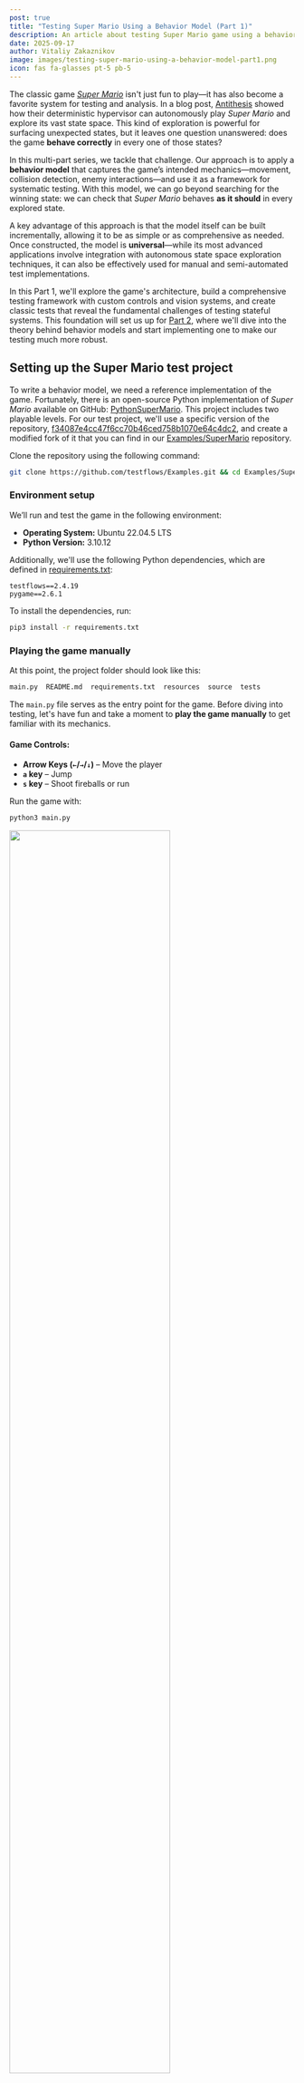 ```yaml
---
post: true
title: "Testing Super Mario Using a Behavior Model (Part 1)"
description: An article about testing Super Mario game using a behavior model (Part 1). 
date: 2025-09-17
author: Vitaliy Zakaznikov
image: images/testing-super-mario-using-a-behavior-model-part1.png
icon: fas fa-glasses pt-5 pb-5
---
```


The classic game [*Super Mario*](https://en.wikipedia.org/wiki/Super_Mario_Bros.) isn't just fun to play—it has also become a favorite system for testing and analysis. In a blog post, [Antithesis](https://antithesis.com/blog/sdtalk/) showed how their deterministic hypervisor can autonomously play *Super Mario* and explore its vast state space. This kind of exploration is powerful for surfacing unexpected states, but it leaves one question unanswered: does the game **behave correctly** in every one of those states?  

In this multi-part series, we tackle that challenge. Our approach is to apply a **behavior model** that captures the game’s intended mechanics—movement, collision detection, enemy interactions—and use it as a framework for systematic testing. With this model, we can go beyond searching for the winning state: we can check that *Super Mario* behaves **as it should** in every explored state.<!-- more -->  

A key advantage of this approach is that the model itself can be built incrementally, allowing it to be as simple or as comprehensive as needed. Once constructed, the model is **universal**—while its most advanced applications involve integration with autonomous state space exploration techniques, it can also be effectively used for manual and semi-automated test implementations.  

In this Part 1, we'll explore the game's architecture, build a comprehensive testing framework with custom controls and vision systems, and create classic tests that reveal the fundamental challenges of testing stateful systems. This foundation will set us up for [Part 2](/blog/testing-super-mario-using-a-behavior-model-part2/), where we'll dive into the theory behind behavior models and start implementing one to make our testing much more robust.

## Setting up the Super Mario test project

To write a behavior model, we need a reference implementation of the game. Fortunately, there is an open-source Python implementation of *Super Mario* available on GitHub: [PythonSuperMario](https://github.com/marblexu/PythonSuperMario). This project includes two playable levels. For our test project, we'll use a specific version of the repository, [f34087e4cc47f6cc70b46ced758b1070e64c4dc2](https://github.com/marblexu/PythonSuperMario/commit/f34087e4cc47f6cc70b46ced758b1070e64c4dc2), and create a modified fork of it
that you can find in our [Examples/SuperMario](https://github.com/testflows/Examples/tree/main/SuperMario) repository.


Clone the repository using the following command:

```bash
git clone https://github.com/testflows/Examples.git && cd Examples/SuperMario
```

### Environment setup

We’ll run and test the game in the following environment:

- **Operating System:** Ubuntu 22.04.5 LTS
- **Python Version:** 3.10.12

Additionally, we'll use the following Python dependencies, which are defined in [requirements.txt](https://github.com/testflows/Examples/blob/main/SuperMario/requirements.txt):

```text
testflows==2.4.19
pygame==2.6.1
```

To install the dependencies, run:

```bash
pip3 install -r requirements.txt
```

### Playing the game manually

At this point, the project folder should look like this:

```bash
main.py  README.md  requirements.txt  resources  source  tests
```

The `main.py` file serves as the entry point for the game. Before diving into testing, let's have fun and take a moment to **play the game manually** to get familiar with its mechanics.

#### **Game Controls:**

- **Arrow Keys (`←`/`→`/`↓`)** – Move the player  
- **`a` key** – Jump  
- **`s` key** – Shoot fireballs or run  

Run the game with:

```bash
python3 main.py
```

<div class="text-center">
<img style="width: 75%" src="/images/testing-super-mario-using-a-behavior-model-pic-1.gif">
<div class="text-secondary text-bold"><br>Super Mario: Playing the game manually</div>
</div><br>

## Understanding the game architecture

Before we can start testing the game, we need a basic understanding of its architecture.
Why? Unlike autonomous testing approaches that can assert basic properties without deep game knowledge, 
a behavior model requires a clear understanding of the game's behavior. This understanding is inherently tied to 
the game's architecture. You simply can't model what you fundamentally don't understand. This architectural 
exploration also serves as a valuable learning tool that will make development of the behavior model 
more intuitive. As we develop the game's behavior model, we will need to add basic test plumbing 
to the source code to simplify the testing process, and we need to know where to plug it in.
Additionally, we need to make a clear distinction between what a game developer considers a state and what constitutes a state from a testing perspective.

The game's execution starts in [source/main.py](https://github.com/testflows/Examples/blob/main/SuperMario/source/main.py), where the [main()](https://github.com/testflows/Examples/blob/main/SuperMario/source/main.py#L8) function initializes the game structure:

```python
def main():
    game = tools.Control()
    state_dict = {c.MAIN_MENU: main_menu.Menu(),
                  c.LOAD_SCREEN: load_screen.LoadScreen(),
                  c.LEVEL: level.Level(),
                  c.GAME_OVER: load_screen.GameOver(),
                  c.TIME_OUT: load_screen.TimeOut()}
    game.setup_states(state_dict, c.MAIN_MENU)
    game.main()
```

### Game as a state machine

The game is implemented as an explicit **state-driven system**, where different [states](https://github.com/testflows/Examples/tree/main/SuperMario/source/states) represent major phases of execution. These include:

- **[MAIN_MENU](https://github.com/testflows/Examples/blob/main/SuperMario/source/states/main_menu.py#L9)** – The game's main menu.
- **[LOAD_SCREEN](https://github.com/testflows/Examples/blob/main/SuperMario/source/states/load_screen.py#L7)** – The load screen.
- **[LEVEL](https://github.com/testflows/Examples/blob/main/SuperMario/source/states/level.py#L11)** – The active gameplay state where the player interacts with the game world.
- **[GAME_OVER](https://github.com/testflows/Examples/blob/main/SuperMario/source/states/load_screen.py#L39)** – The state when the player loses all lives.
- **[TIME_OUT](https://github.com/testflows/Examples/blob/main/SuperMario/source/states/load_screen.py#L50)** – The state when the level timer runs out (a type of load screen).

<div class="text-center">
<img style="width: 75%" src="/images/testing-super-mario-using-a-behavior-model-pic-2.png">
<div class="text-secondary text-bold"><br>Super Mario: State Classes</div>
</div><br>


Each of these is a subclass of the [State](https://github.com/testflows/Examples/blob/main/SuperMario/source/tools.py#L15) class, that implements the state machine architecture. The transitions between states are managed using the [next](https://github.com/testflows/Examples/blob/main/SuperMario/source/tools.py#L20) attribute, which determines the next game state.

### The actual game states

However, these [state](https://github.com/testflows/Examples/tree/main/SuperMario/source/states) classes actually present clusters of **states**, where each cluster contains its own **actual states**. These **actual states** are defined by the specific values of the attributes of these [State](https://github.com/testflows/Examples/blob/main/SuperMario/source/tools.py#L15) classes. You can think of them as shown in the following diagram. However, the transition edges between states are relative. In the real system, we don't really know which transitions are possible. Some of these states or state transitions might be a bug!

<div class="text-center">
<img style="width: 75%" src="/images/testing-super-mario-using-a-behavior-model-pic-3.png">
<div class="text-secondary text-bold"><br>Super Mario: Clusters of States (transition lines are random)</div>
</div><br>

#### The crucial detail

The crucial detail is that **the game does not have just five states**! In reality, the number of possible states is very large because each `State` class has multiple attributes whose values define distinct actual states.

> Don't be misled by the class name `State`, which can create confusion—it does not represent a singular game state but rather a structure that implements multiple possible states through the values of its attributes.

Understanding this distinction is key to bridging the gap between the code and the state machine representation of the system under test. Effective testing relies on exploring as many states and transitions of this state machine as possible to ensure comprehensive coverage. 

Just exploring these states is not enough. Ideally, we want to assert that each state is actually valid, as well as transitions between the states. This is way more complex than just asserting, for example, that the game does not crash, and is the heart of the [test oracle problem](https://en.wikipedia.org/wiki/Test_oracle).

Let's take a closer look at the two main game state classes, the [MAIN_MENU](https://github.com/testflows/Examples/blob/main/SuperMario/source/states/main_menu.py#L9) and the [LEVEL](https://github.com/testflows/Examples/blob/main/SuperMario/source/states/level.py#L11).

#### The MAIN_MENU state class

For example, the **[MAIN_MENU](https://github.com/testflows/Examples/blob/main/SuperMario/source/states/main_menu.py#L9)** state class defines many states, determined by values of its attributes, such as:

- **`persist`** – Stores persistent game information that is [passed between states](https://github.com/testflows/Examples/blob/main/SuperMario/source/tools.py#L62) during transitions. It contains:
  - `COIN_TOTAL`, `SCORE`, `LIVES`, `TOP_SCORE`, `CURRENT_TIME`, `LEVEL_NUM`, `PLAYER_NAME`
- **`game_info`** – Holds the current game's information (set equal to `persist`).
- **`overhead_info`** – Manages the display of overhead game information, initialized as an instance of the `Info` class with `game_info` and `MAIN_MENU` as parameters.
- **`viewport`** – Manages the visible portion of the game world in the main menu.
- **`background`** – Handles the background setup for the main menu; initialized in the `setup_background()` method.
- **`player_list` and `player_index`** – Represent the selectable player characters in the main menu; initialized in the `setup_player()` method.
- **`cursor`** – Manages the menu selection cursor; initialized in the `setup_cursor()` method.

These attributes are primarily initialized in the [`startup()`](https://github.com/testflows/Examples/blob/main/SuperMario/source/states/main_menu.py#L21) method, which is called when the [Menu](https://github.com/testflows/Examples/blob/main/SuperMario/source/states/main_menu.py#L9) class is [initialized](https://github.com/testflows/Examples/blob/main/SuperMario/source/states/main_menu.py#L10).

#### The LEVEL state class

As we see, the **[MAIN_MENU](https://github.com/testflows/Examples/blob/main/SuperMario/source/states/main_menu.py#L9)** has a lot of attributes, but as expected the **[LEVEL](https://github.com/testflows/Examples/blob/main/SuperMario/source/states/level.py#L11)** state class which implements the actual
gameplay is even more complex as can be judged by its [startup()](https://github.com/testflows/Examples/blob/main/SuperMario/source/states/level.py#L16) method that initializes this class and sets the initial values of its attributes that implement all possible game states.

Here is a peek at the [startup()](https://github.com/testflows/Examples/blob/main/SuperMario/source/states/level.py#L16) method:

```python
 def startup(self, current_time, persist):
    self.game_info = persist
    self.persist = self.game_info
    self.game_info[c.CURRENT_TIME] = current_time
    self.death_timer = 0
    self.castle_timer = 0
    self.moving_score_list = []
    self.overhead_info = info.Info(self.game_info, c.LEVEL)
    self.load_map()
    self.setup_background()
    self.setup_maps()
    self.ground_group = self.setup_collide(c.MAP_GROUND)
    self.step_group = self.setup_collide(c.MAP_STEP)
    self.setup_pipe()
    self.setup_slider()
    self.setup_static_coin()
    self.setup_brick_and_box()
    self.setup_player()
    self.setup_enemies()
    self.setup_checkpoints()
    self.setup_flagpole()
    self.setup_sprite_groups()
```

The brief overview of its key functions:

* **Initialize Game Information**: It assigns the `persist` dictionary to both `self.game_info` and `self.persist`, ensuring that persistent game data is maintained and can be passed across states.

* **Reset Timers**: Adds and initializes `death_timer` and `castle_timer` to `0`, preparing these timers for the level.

* **Initialize Overhead Display Information**: Sets up the overhead display information for the level.

* **Load Level Assets**: It calls setup methods to load and initialize various level components, including:

    * `load_map()`: Loads the level map data.
    * `setup_background()`: Prepares the background graphics.
    * `setup_maps()`: Configures additional map settings.
    * `setup_collide()`: Sets up collision detection for ground and steps.
    * `setup_pipe()`: Initializes pipes within the level.
    * `setup_slider()`: Sets up sliding platforms or elements.
    * `setup_static_coin()`: Places static coins in the level.
    * `setup_brick_and_box()`: Configures bricks and boxes.
    * `setup_player()`: Initializes the player character.
    * `setup_enemies()`: Spawns enemies in the level.
    * `setup_checkpoints()`: Establishes checkpoints for progress tracking.
    * `setup_flagpole()`: Sets up the flagpole at the end of the level.
    * `setup_sprite_groups()`: Organizes sprites into groups for efficient management. Where a **sprite** is a 2D image or animation used in video games to represent characters, objects, and other visual elements. 

By executing these steps, the startup method ensures that all necessary game components are properly initialized defining the initial state. The large number of attributes and possible values for each attribute allowed by the **LEVEL** state class is what makes testing the game a challenge. Nonetheless, the state-driven architecture of the game is clearly evident. 

### Aligning architecture to behavior model

The game's state-driven code architecture is well-aligned with **behavior model-based testing**, where **behavior** is defined as a sequence of states. Our model must compute the expected values in the **current state** based on the sequence of **previous states** (the system’s history). By leveraging this structure, we can systematically validate that the game behaves as intended as the game transitions between states.

> Note that state machine representation applies in general to any software even when the implementation
is not explicitly defined using state-driven code.

### The game loop and state transitions

The transition of game states is handled by the [Control](https://github.com/testflows/Examples/blob/main/SuperMario/source/tools.py#L35) class, which among other things defines the frames per second (FPS) — the theoretical [frequency](https://github.com/testflows/Examples/blob/main/SuperMario/source/tools.py#L78) at which the [game loop](https://github.com/testflows/Examples/blob/main/SuperMario/source/tools.py#L74) executes.

The [game loop](https://github.com/testflows/Examples/blob/main/SuperMario/source/tools.py#L74) itself is very simple.

```python
    def main(self):
        while not self.done:
            self.event_loop()
            self.update()
            pg.display.update()
            self.clock.tick(self.fps)
```

The game loop operates in discrete time steps, where each tick of the clock produces a new frame. The FPS value determines the number of frames generated per second, with each frame representing the game's state at a specific point in time. While the game might appear to run continuously, it is actually discrete, advancing in small, well-defined steps. Here is a graphical representation of the loop’s actions along with their descriptions:

<div class="text-center">
<img style="width: 75%" src="/images/testing-super-mario-using-a-behavior-model-pic-4.png">
<div class="text-secondary text-bold"><br>Super Mario: Game Loop</div>
</div><br>

This is crucial for testing because the game’s behavior at any moment is fully determined by the current frame state. Therefore, testing must account for the fact that all animations, inputs, and events are processed frame-by-frame, and a **behavior model** must accurately observe and validate the correctness of the state for each frame.

## Wiring up test actions

Now, having a good understanding of the underlying game code architecture,
we are ready to wire up test actions that we'll enable us to test the game.
Let's compile a list of actions that we need for testing!

### Starting and stopping the game

For obvious reasons the first test action is to be able to start and stop the game.
When we start the game, we also want to be able to wait for the game
to be ready to play which means that we want to pass the `MAIN_MENU` states and
enter the first `LEVEL` state. It also makes sense to always cleanly
stop the game using `pygame.quit()` call, so we'll define this action as
a [Given with yield](https://testflows.com/handbook/#Given-With-yield) step that supports combining setup and clean up in one step.  

Most of the code to implement this action will be similar to the game's [main()](https://github.com/marblexu/PythonSuperMario/blob/master/source/main.py#L8) function. We'll just add `yield`ing the game's object, clean up using `pygame.quit()` call and call to `wait_ready(game)` to enter playable state with the default Mario player selected. The stubs for the `start()` and `wait_ready()` actions will be the following: 

```python
@TestStep(When)
def wait_ready(self, game, seconds=3):
    """Wait for game to be loaded and ready."""
    pass

@TestStep(Given)
def start(self, ready=True):
    """Start the game and wait for it to be ready."""
    pass
```

### Controlling the game

When we actually try implementing the above actions, we'll quickly come to a realization that the default game's **[Control](https://github.com/testflows/Examples/blob/main/SuperMario/source/tools.py#L35)** will need to be modified to allow testing the game at frame by frame level. This is because we need the ability to do the following:

- Control and capture **frame-by-frame game states**, advancing and storing states for validation.
- Manage **keypress events**, allowing programmatic as well as manual control of the player.
- Detect **objects** visible on the screen as well as overlay custom graphics for easy debugging.

We'll accomplish this using the custom **[Control](https://github.com/testflows/Examples/blob/main/SuperMario/tests/actions/game.py#L68)** that will use the original class as the base, and create the new **[Vision](https://github.com/testflows/Examples/blob/main/SuperMario/tests/actions/vision.py#L13)** to handle graphical object detection and overlaying on the screen.

Here is shortened version of custom **[Control](https://github.com/testflows/Examples/blob/main/SuperMario/tests/actions/game.py#L68)** class `__init__` method that adds extra attributes:

- **`fps`** ability to set custom frame rate
- **`keys`** set to our custom **[Keys](https://github.com/testflows/Examples/blob/main/SuperMario/tests/actions/game.py#L26)** class to store and look up pressed keys
- **`vision`** instance of the **[Vision](https://github.com/testflows/Examples/blob/main/SuperMario/tests/actions/vision.py#L13)** class to detect objects draw on the screen
- **`behavior`** list of frame states, previous and current, that tests and **behavior model** can use
- **`play`** handle to the generator function that allows to control game advancement at the frame level
- **`manual`** flag to enable manual game play inside a test that we'll use to allow manual testing of the **behavior model**

Here is the **[Control](https://github.com/testflows/Examples/blob/main/SuperMario/tests/actions/game.py#L68)** class `__init__` method:

```python
# Custom game Control class
class Control(tools.Control):
    def __init__(self, fps=60, *args, **kwargs):
        super().__init__(*args, **kwargs)
        self.fps = fps
        self.keys = Keys()
        self.vision = Vision(self)
        self.behavior = []
        self.play = None
        self.manual = False
```

The other important part is the customized **[main()](https://github.com/testflows/Examples/blob/main/SuperMario/tests/actions/game.py#L102)** method that is converted to be a generator to control the game loop and
advance it step by step using the standard **[next](https://docs.python.org/3/library/functions.html#next)** function applied to the **[play](https://github.com/testflows/Examples/blob/main/SuperMario/tests/actions/game.py#L76)** attribute that stores game loop generator object.
Therefore, **`next(game.play)`** will allow us move the game to the next frame.
It also calls the **[Vision](https://github.com/testflows/Examples/blob/main/SuperMario/tests/actions/vision.py#L13)** class instance's **[detect()](https://github.com/testflows/Examples/blob/main/SuperMario/tests/actions/vision.py#L188)** method to detect currently visible game objects. 

The customized **[main()](https://github.com/testflows/Examples/blob/main/SuperMario/tests/actions/game.py#L102)** method also [appends](https://github.com/testflows/Examples/blob/main/SuperMario/tests/actions/game.py#L110) the new **[BehaviorState](https://github.com/testflows/Examples/blob/main/SuperMario/tests/actions/game.py#L54)** to the **[behavior](https://github.com/testflows/Examples/blob/main/SuperMario/tests/actions/game.py#L75)** list to store previous and current frame states forming current game history. 

Here is the updated **[main()](https://github.com/testflows/Examples/blob/main/SuperMario/tests/actions/game.py#L102)** method that contains the updated game loop which now contains a `yield` statement:

```python
    def main(self):
        """Main game loop."""
        def _main():
            while not self.done:
                self.event_loop()
                self.update()
                self.vision.detect()
                self.behavior.append(
                    BehaviorState(self.keys, self.vision.boxes, self.vision.viewport)
                )
                yield self
                pg.display.update()
                self.clock.tick(self.fps)
        self.play = _main()
```

The new **[Control](https://github.com/testflows/Examples/blob/main/SuperMario/tests/actions/game.py#L68)** class allows us to implement the **[play()](https://github.com/testflows/Examples/blob/main/SuperMario/tests/actions/game.py#L165)** action below where we can advance the game either by specifying time in seconds or the number of frames.

```python
def play(game, seconds=1, frames=None, model=None):
    """Play the game for the specified number seconds or frames."""
    if frames is None:
        frames = int(seconds * game.fps)

    for i in range(frames):
        next(game.play)
        if model:
            model.expect(game.behavior)
```

Note that the **[play()](https://github.com/testflows/Examples/blob/main/SuperMario/tests/actions/game.py#L165)** action can take an optional **`model`** parameter which will allow us to pass a behavior model object,
which will provide the **expect()** method that will take the current game behavior and perform assertions about
the correctness of the current game state.

### Detecting game objects and drawing boxes around them

The ability to detect game objects and their positions is critical to game testing. To make games interesting they have quite a variety of them and *Super Mario* is no exception. We've already seen that in the new **[Control](https://github.com/testflows/Examples/blob/main/SuperMario/tests/actions/game.py#L68)** class we've added **[vision](https://github.com/testflows/Examples/blob/main/SuperMario/tests/actions/game.py#L74)** attribute set to an instance of the **[Vision](https://github.com/testflows/Examples/blob/main/SuperMario/tests/actions/vision.py#L13)** class. The **[Vision](https://github.com/testflows/Examples/blob/main/SuperMario/tests/actions/vision.py#L13)** class is exactly what implements object detection as well as the ability to draw on a screen that can be used in debugging our tests. 

Here is the **[__init__](https://github.com/testflows/Examples/blob/main/SuperMario/tests/actions/vision.py#L29)** method of the class: 

```python
class Vision:
    """Game vision."""
    def __init__(self, game):
        self.game = game
        self.boxes = {}
        self.viewport = pg.Rect(0, 0, 0, 0)
```

It only has three attributes:

- **`game`** - a handle to the game's **`Control`** object (used for convenience)
- **`boxes`** - stores the detected game objects. It is called *boxes* because the bounds of each object in the game are defined by a rectangular box or specifically **[pygame.Rect](https://www.pygame.org/docs/ref/rect.html)** object which defines the position of the object in the game.
- **`viewport`** - stores an object that defines the chunk of the game level that can be currently seen on the screen

The actual method that is responsible for object detection is called the **[detect()](https://github.com/testflows/Examples/blob/main/SuperMario/tests/actions/vision.py#L188)** which is defined as follows:

```python
   def detect(self):
        """Detect visible game elements."""
        self.boxes = self.get_visible()
        if self.boxes:
            self.viewport = self.game.state.viewport
        return self
```

It is very simple as the heavy lifting is done in the **[get_visible()](https://github.com/testflows/Examples/blob/main/SuperMario/tests/actions/vision.py#L52)** method
which returns a list of visible elements in the current viewport. If any object
was detected then the **[viewport](https://github.com/testflows/Examples/blob/main/SuperMario/tests/actions/vision.py#L32)** attribute is set to the current viewport.

In order to obtain the list of visible objects, the **[get_visible()](https://github.com/testflows/Examples/blob/main/SuperMario/tests/actions/vision.py#L52)** method
introspects the **[self.game.state](https://github.com/testflows/Examples/blob/main/SuperMario/source/tools.py#L45)** and pulls out any attribute
that is of **[pygame.sprite.Sprite](https://www.pygame.org/docs/ref/sprite.html#pygame.sprite.Sprite)** or **[pygame.sprite.Group](https://www.pygame.org/docs/ref/sprite.html#pygame.sprite.Group)** type. Where in PyGame, the **sprite.Sprite** is used for visible game objects and **sprite.Group** is used for holding and managing a group of Sprite objects.

The detected objects are saved in **[boxes](https://github.com/testflows/Examples/blob/main/SuperMario/tests/actions/game.py#L57)** attribute of the **[BehaviorState](https://github.com/testflows/Examples/blob/main/SuperMario/tests/actions/game.py#L54)** objects which are added to the **[game.behavior](https://github.com/testflows/Examples/blob/main/SuperMario/tests/actions/game.py#L75)** attribute, where the **`game`** is an instance of the **[Control](https://github.com/testflows/Examples/blob/main/SuperMario/tests/actions/game.py#L68)** class,  which holds a list of them.

All this machinery is used to implement the **[get_elements](https://github.com/testflows/Examples/blob/main/SuperMario/tests/actions/game.py#L176)** and **[get_element](https://github.com/testflows/Examples/blob/main/SuperMario/tests/actions/game.py#L181)** actions. 

```python
def get_elements(game, name, frame=-1):
    """Get elements by name in the specified frame, default: -1 (current frame)."""
    return game.behavior[frame].boxes[name]
```

```python
def get_element(game, name, frame=-1):
    """Get element by name in the specified frame, default: -1 (current frame)."""
    return get_elements(game, name, frame)[0]
```

For easier visual debugging, the **[Vision](https://github.com/testflows/Examples/blob/main/SuperMario/tests/actions/vision.py#L13)** class also provides the **[overlay()](https://github.com/testflows/Examples/blob/main/SuperMario/tests/actions/vision.py#L34)** method that can be used to draw boxes around elements. For example,
we can draw a colored box around Mario to visually mark its detected position in the test. The **[overlay()](https://github.com/testflows/Examples/blob/main/SuperMario/tests/actions/game.py#L186)** action then just provides a convenient wrapper around calling this method.

```python
def overlay(game, elements, color=Vision.color["red"]):
    """Overlay boxes around elements on the screen."""
    game.vision.overlay(boxes=[element.box for element in elements], color=color)
```


### Simulating keypresses

The last set of actions are for controlling keypresses supported by the game.
A single key press consists of posting `KEYDOWN` and `KEYUP` events.
We also need the ability to keep the key down for some period of time and
therefore the low-level **[simulate_keypress](https://github.com/testflows/Examples/blob/main/SuperMario/tests/actions/game.py#L126)** action is implemented as a context manager. 

```python
@contextmanager
def simulate_keypress(key):
    """Simulate a key press and release event for the given key."""
    pg.event.post(pg.event.Event(pg.KEYDOWN, key=key))
    yield
    pg.event.post(pg.event.Event(pg.KEYUP, key=key))
```

Using the **[simulate_keypress](https://github.com/testflows/Examples/blob/main/SuperMario/tests/actions/game.py#L126)** low-level action we can implement all necessary player actions such as pressing:

- **Enter** key (activate selection like when selecting a player type)

  ```python
  def press_enter():
     """Press the enter key."""
     return simulate_keypress(key=keys["enter"])
  ```

- **`→` (right)** key (move right)

  ```python
  def press_right():
      """Press the right arrow key."""
      return simulate_keypress(key=keys["right"])
  ```

- **`←` (left)** key (move left)

  ```python
  def press_left():
      """Press the left arrow key."""
      return simulate_keypress(key=keys["left"])
  ```

- **`↓` (down)** key (move down like when entering a pipe)

  ```python
  def press_down():
      """Press the down arrow key."""
      return simulate_keypress(key=keys["down"])
  ```

- **`a` (up)** key (short or, if pressed continuously, long jump)

  ```python
  def press_jump():
      """Press the jump key."""
      return simulate_keypress(key=keys["jump"])
  ```

- **`s` (action)** key (perform an action like running or throwing a fireball)

  ```python
  def press_action():
      """Press the action key."""
      return simulate_keypress(key=keys["action"])
  ```


## Checking basic movements using classical auto tests

With all these test actions in hand we are ready to start testing.
First, we can write a few simple classic tests and then off we go to developing
a **behavior model** that we can use with manual, semi-automated, or any sort of automated or autonomous testing we want.

### Moving right test

Alright, let’s kick things off with a simple but essential test: checking if Mario — called the **`player`** element in the game — actually moves **right** when we press the right key.

Here is our simple plan for the test:

1. **Get Mario’s starting position** – Where is he standing before we do anything?
2. **Press the right key** – Hold it for **one second**.
3. **Check where Mario ended up** – Where is Mario standing now?
4. **Verify the result** – If his **x-coordinate increased**, he did move right 🎉!

Here is the **[move right](https://github.com/testflows/Examples/blob/main/SuperMario/tests/move_right.py)** test that uses our test actions:

```python
@TestScenario
def scenario(self):
    """Check Mario can move right in the game."""
    game = self.context.game

    with Given("Mario's start position"):
        mario_start = actions.get_element(game, "player")

    with When("press the right key for 1 second"):
        with actions.press_right():
            actions.play(game, seconds=1)

    with And("get Mario's end position"):
        mario_end = actions.get_element(game, "player")

    with Then("check Mario moves right"):
        assert mario_end.box.x > mario_start.box.x, error()
```

If Mario **doesn’t move**, we’ll know something’s off. But if everything works, our test passes. Here's a video of this test in action with the red boxes added to Mario's start and end positions for visual confirmation.

<div class="text-center">
<img style="width: 75%" src="/images/testing-super-mario-using-a-behavior-model-pic-5.gif">
<div class="text-secondary text-bold"><br>Super Mario: Move Right Classic Test</div>
</div><br>

Try it out for yourself inside the `Examples/SuperMario` directory by running the following command which includes the `--save-video` option to record the video of that full test:

```bash
./tests/run.py --save-video --only "/super mario/classic/move right/*"
```

The video will be saved in the `move_right.gif` file inside your current working directory.

### Moving left test

Similarly, we can easily implement a test to check if Mario moves **left** when
we press the left key. 

As expected, the **[move left](https://github.com/testflows/Examples/blob/main/SuperMario/tests/move_left.py)** test is similar to the **[move right](https://github.com/testflows/Examples/blob/main/SuperMario/tests/move_right.py)** test as shown below.

```python
@TestScenario
def scenario(self):
    """Check Mario can move left in the game."""
    game = self.context.game

    with Given("Mario's start position"):
        mario_start = actions.get_element(game, "player")

    with When("press the left key for 1 second"):
        with actions.press_left():
            actions.play(game, seconds=1)

    with And("get Mario's end position"):
        mario_end = actions.get_element(game, "player")

    with Then("check Mario moves left"):
        assert mario_end.box.x < mario_start.box.x, error()
```

Here is a video of the test:

<div class="text-center">
<img style="width: 75%" src="/images/testing-super-mario-using-a-behavior-model-pic-6.gif">
<div class="text-secondary text-bold"><br>Super Mario: Move Left Classic Test</div>
</div><br>

However, note that because we share the game between two tests we see that while
the **move left** test is working and passing, Mario does not move to the left the same
distance as he did in our **move right** test. Why? Well, because the game is not
in the starting state and Mario has some velocity given by the **move right** test before we press the left key in our **move left** test! So, this is interesting and shows that by using the optimization of sharing the same instance of the game between tests, our tests have different initial states. Therefore, our **move left** test is actually a **move left after moving right** test. The only reason why our
assertion is passing is that it tests for a very broad proposition of the **x-coordinate** being larger or smaller based on the direction of the movement.

Try it out and watch the `move_left.gif` video when you run the **move left** test by itself:

```bash
./tests/run.py --save-video --only "/super mario/classic/move left/*"
```

Compare this to when you run **move right** and **move left** tests together, where the **move right** test will be executed first:

```bash
./tests/run.py --save-video --only "/super mario/classic/move right/*" "/super mario/no model/move left/*"
```

> We will not address this issue here, but note that in general, the same actions will not result in the same end states if the initial state is different.

This is what makes testing stateful systems like games a lot of fun! The challenge is that to
properly test the **move left** action inside the game, you need to try to move left in every possible game state,
observe the result and check if it is correct. This is not possible with simple targeted classic tests.
Actually, complete test coverage is impossible due to **every possible game state** being practically untraceable.
However, autonomous testing that uses a behavior model can cover orders of magnitude more **move left** actions across random game states than would otherwise be possible. Every time the action is attempted, the behavior model can run assertions about the correctness of the behavior at that particular state.


### Jumping test

By now you get the idea of how classical tests can be written. But for fun, I can't resist, so let's quickly look at the **[jump](https://github.com/testflows/Examples/blob/main/SuperMario/tests/move_jump.py)** test. We'd love to see Mario jump!

Here is the test when we press the jump key for `1` second and then assert
that the end **y-coordinate** is smaller that the start **y-coordinate**.
Why? Because screen's **y-coordinates** start at `0` on the top and increase going down. 

```python
@TestScenario
def scenario(self):
    """Check Mario can jump in the game."""
    game = self.context.game

    with Given("Mario's start position"):
        mario_start = actions.get_element(game, "player")

    with When("press the jump key for 1 seconds"):
        with actions.press_jump():
            actions.play(game, seconds=1)

    with And("get Mario's end position"):
        mario_end = actions.get_element(game, "player")

    with Then("check Mario moves up"):
        assert mario_end.box.y < mario_start.box.y, error()
```

Here is the video of the test:

<div class="text-center">
<img style="width: 75%" src="/images/testing-super-mario-using-a-behavior-model-pic-7.gif">
<div class="text-secondary text-bold"><br>Super Mario: Jump For 1 Second Classic Test</div>
</div><br>

Wait, but the Mario's end position looks like is a ground level because he
hits the left level boundary because he had an initial left velocity (because of the previous **move left** test) and moreover the jump movement does not mean that
Mario will stay up in the air if we press the jump key for some time.
Press it long enough and Mario will be pulled by the game's physics (the gravity)
back down! So why does the test pass? It just happens that the end position
is 2 y-pixels off from the starting position. This means that testing the jump move is tricky! The behavior is actually more complex. Also, note that Mario is jumping to the left because of the velocity in the left direction given by the previous **move left**
test. This means that there is `x` and `y` velocity that needs to be considered, and the gravity pull causes Mario's position in the air to change. This behavior is more complex that one would initially would think.

Having identified these issues, but still wanting to keep our assertion simple,
we modify test's action to hold the jump key for `0.2` seconds instead of `1`.

```python
        with When("press the jump key for 0.2 seconds"):
            with actions.press_jump():
                actions.play(game, seconds=0.2)
```

Here is what we have now:

<div class="text-center">
<img style="width: 75%" src="/images/testing-super-mario-using-a-behavior-model-pic-8.gif">
<div class="text-secondary text-bold"><br>Super Mario: Jump For 0.2 Seconds Classic Test</div>
</div><br>

Our simple assertion will now pass with confidence! However, checking the complexity of
the full jumping move is non-trivial. Actually, if we think about the **move right** and **move left** tests they also did not account for initial position and velocity as well as any obstacles we could have run into or even being killed by the enemy!

Try it out and watch the `move_jump.gif` video to see a different behavior when you run the **jump** test by itself:

```bash
./tests/run.py --save-video --only "/super mario/classic/move jump/*"
```

When the **jump** test is executed by itself, Mario will not have any velocity in the x or y direction, so you should
see Mario going straight up.

This is what makes game testing so hard. The behavior is very complex. Nonetheless, we've shown that we could make simple assertions work, and they are useful but are not precise enough to capture the game's physics of the movements.

## Wrapping up

In this first part, we've explored the architecture of our reference implementation of *Super Mario* and built a comprehensive testing framework. We discovered that what developers call "states" are actually **clusters of states**, where the real game states are defined by attribute values, creating practically infinite possible system states.

We implemented:
- Custom game controls for frame-by-frame advancement
- Vision system for object detection and tracking  
- Test actions for simulating keypresses
- Classic tests that revealed a key insight: **the same action produces different results depending on the initial state**

While our classic tests can verify basic functionality, they struggle with the combinatorial explosion of possible states. This is exactly where behavior models excel—they can cover orders of magnitude more state combinations while running meaningful assertions about correctness at every tested state.

In [Part 2](/blog/testing-super-mario-using-a-behavior-model-part2/), we'll cover the theory behind behavior models and build one to make our testing much more robust and comprehensive.
